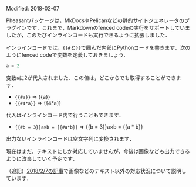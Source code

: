 Modified: 2018-02-07

Pheasantパッケージは，MkDocsやPelicanなどの静的サイトジェネレータのプラグインです．これまで，Markdownのfenced codeの実行をサポートしていましたが，このたびインラインコードも実行できるように拡張しました．

<!-- PELICAN_END_SUMMARY -->

インラインコードでは，`{{#`と`}}`で囲んだ内部にPythonコードを書きます．次のようにfenced codeで変数を定義しておきましょう．

```python
a = 2
```

変数`a`に2が代入されました．この値は，どこからでも取得することができます．

* `{{#a}}` ⇒ {{a}}
* `{{#4*a}}` ⇒ {{4*a}}

代入はインラインコード内で行うこともできます．

* `{{#b = 3}}a×b = {{#a*b}}` ⇒ {{b = 3}}a×b = {{a * b}}

出力ないインラインコードは空文字列に変換されます．

現在はまだ，テキストにしか対応していませんが，今後は画像なども出力できるように改良していく予定です．

（追記）[2018/2/7の記事](../../../2018/02/07/)で画像などのテキスト以外の対応状況について説明しています．
